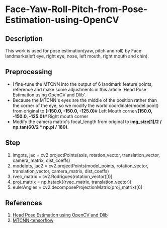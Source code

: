 # Face-Yaw-Roll-Pitch-from-Pose-Estimation-using-OpenCV

## Description
This work is used for pose estimation(yaw, pitch and roll) by Face landmarks(left eye, right eye, nose, left mouth, right mouth and chin).

## Preprocessing
* I fine-tune the MTCNN into the output of 6 landmark feature points, reference and make some adjustments in this article 'Head Pose Estimation using OpenCV and Dlib'.
* Because the MTCNN's eyes are the middle of the position rather than the corner of the eye, so we modify the world coordinate(model point) from original to **(-150.0, -150.0, -125.0)**# Left Mouth corner/**(150.0, -150.0, -125.0)**# Right mouth corner
* Modify the camera matrix's focal_length from original to **img_size[1]/2 / np.tan(60/2 * np.pi / 180)**.

## Step
1. imgpts, jac = cv2.projectPoints(axis, rotation_vector, translation_vector, camera_matrix, dist_coeffs)
2. modelpts, jac2 = cv2.projectPoints(model_points, rotation_vector, translation_vector, camera_matrix, dist_coeffs)
3. rvec_matrix = cv2.Rodrigues(rotation_vector)[0]
4. proj_matrix = np.hstack((rvec_matrix, translation_vector))
5. eulerAngles = cv2.decomposeProjectionMatrix(proj_matrix)[6] 



## References
1. [Head Pose Estimation using OpenCV and Dlib](https://www.learnopencv.com/head-pose-estimation-using-opencv-and-dlib/)
2. [MTCNN-tensorflow](https://github.com/AITTSMD/MTCNN-Tensorflow)
